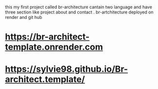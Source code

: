 this my first project called br-architecture cantain two language and have three section like project about and contact . br-artchitecture deployed on render and git hub
# https://br-architect-template.onrender.com
# https://sylvie98.github.io/Br-architect.template/
